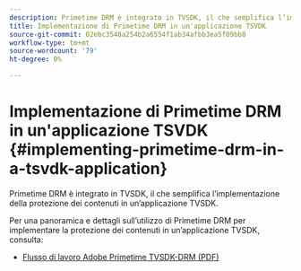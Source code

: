 ```yaml
---
description: Primetime DRM è integrato in TVSDK, il che semplifica l’implementazione della protezione dei contenuti in un’applicazione TVSDK.
title: Implementazione di Primetime DRM in un'applicazione TSVDK
source-git-commit: 02ebc3548a254b2a6554f1ab34afbb3ea5f09bb8
workflow-type: tm+mt
source-wordcount: '79'
ht-degree: 0%

---
```


# Implementazione di Primetime DRM in un&#39;applicazione TSVDK {#implementing-primetime-drm-in-a-tsvdk-application}

Primetime DRM è integrato in TVSDK, il che semplifica l’implementazione della protezione dei contenuti in un’applicazione TVSDK.

Per una panoramica e dettagli sull’utilizzo di Primetime DRM per implementare la protezione dei contenuti in un’applicazione TVSDK, consulta:

* [Flusso di lavoro Adobe Primetime TVSDK-DRM (PDF)](https://helpx.adobe.com/content/dam/help/en/primetime/drm/drm_tvsdk_drm_workflow.pdf)
